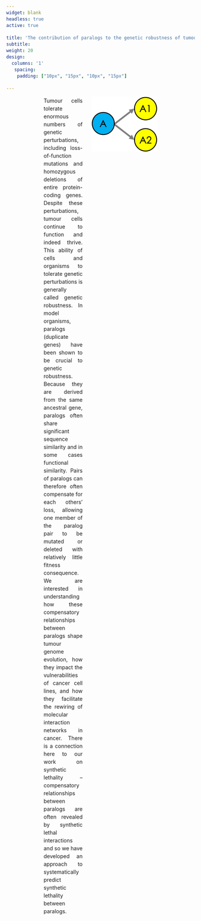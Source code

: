 ```yaml
---
widget: blank
headless: true
active: true

title: 'The contribution of paralogs to the genetic robustness of tumours'
subtitle:
weight: 20  
design:
  columns: '1'
   spacing:
    padding: ["10px", "15px", "10px", "15px"]

---
```


<div style="padding-left:100px; padding-right:100px">
  <img align="right" src="Paralogs.png" />
  <p style="line-height:1.5; padding-right:200px"; align="justify">
  Tumour cells tolerate enormous numbers of genetic perturbations, including loss-of-function mutations and homozygous deletions of entire protein-coding genes. Despite these perturbations, tumour cells continue to function and indeed thrive. This ability of cells and organisms to tolerate genetic perturbations is generally called genetic robustness. In model organisms, paralogs (duplicate genes) have been shown to be crucial to genetic robustness. Because they are derived from the same ancestral gene, paralogs often share significant sequence similarity and in some cases functional similarity. Pairs of paralogs can therefore often compensate for each others’ loss, allowing one member of the paralog pair to be mutated or deleted with relatively little fitness consequence. We are interested in understanding how these compensatory relationships between paralogs shape tumour genome evolution, how they impact the vulnerabilities of cancer cell lines, and how they facilitate the rewiring of molecular interaction networks in cancer. There is a connection here to our work on synthetic lethality – compensatory relationships between paralogs are often revealed by synthetic lethal interactions and so we have developed an approach to systematically predict synthetic lethality between paralogs.</p>
</div>
